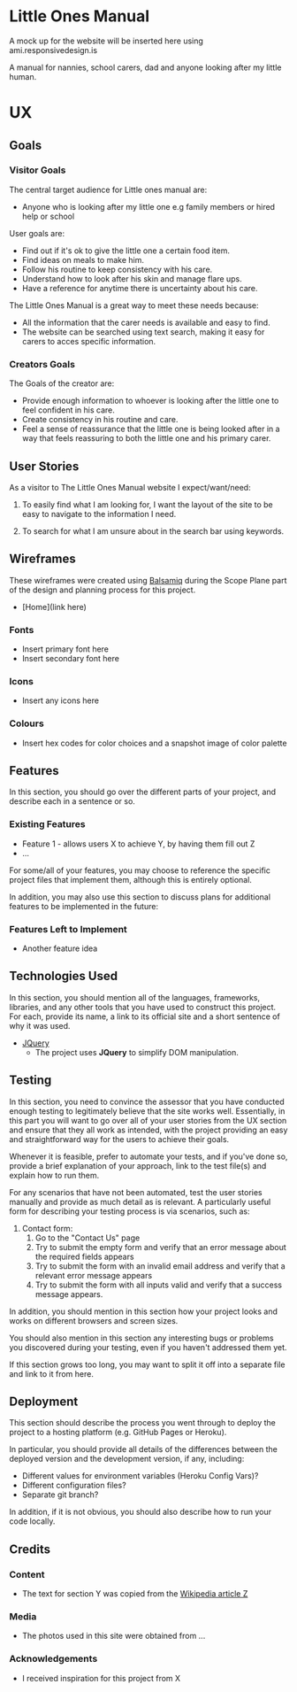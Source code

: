 # Little Ones Manual

 A mock up for the website will be inserted here using ami.responsivedesign.is
 
 A manual for nannies, school carers, dad and anyone looking after my little human.
 

# UX

## Goals

### Visitor Goals

The central target audience for Little ones manual are:
- Anyone who is looking after my little one e.g family members or hired help or school

User goals are:
- Find out if it's ok to give the little one a certain food item.
- Find ideas on meals to make him.
- Follow his routine to keep consistency with his care.
- Understand how to look after his skin and manage flare ups.
- Have a reference for anytime there is uncertainty about his care.

The Little Ones Manual is a great way to meet these needs because:
- All the information that the carer needs is available and easy to find.
- The website can be searched using text search, making it easy for 
carers to acces specific information.

### Creators Goals

The Goals of the creator are:
- Provide enough information to whoever is looking after the little one to feel confident 
in his care.
- Create consistency in his routine and care.
- Feel a sense of reassurance that the little one is being looked after in a way
that feels reassuring to both the little one and his primary carer.

## User Stories

As a visitor to The Little Ones Manual website I expect/want/need:

1. To easily find what I am looking for, I want the layout of the site to 
be easy to navigate to the information I need.

1. To search for what I am unsure about in the search bar using keywords.

## Wireframes

These wireframes were created using [Balsamiq](https://balsamiq.com/) during the Scope Plane 
part of the design and planning process for this project. 

- [Home](link here)
  

### Fonts

- Insert primary font here
- Insert secondary font here

### Icons

- Insert any icons here

### Colours

- Insert hex codes for color choices and a snapshot image of color palette


## Features

In this section, you should go over the different parts of your project, and describe each in a sentence or so.
 
### Existing Features
- Feature 1 - allows users X to achieve Y, by having them fill out Z
- ...

For some/all of your features, you may choose to reference the specific project files that implement them, although this is entirely optional.

In addition, you may also use this section to discuss plans for additional features to be implemented in the future:

### Features Left to Implement
- Another feature idea

## Technologies Used

In this section, you should mention all of the languages, frameworks, libraries, and any other tools that you have used to construct this project. For each, provide its name, a link to its official site and a short sentence of why it was used.

- [JQuery](https://jquery.com)
    - The project uses **JQuery** to simplify DOM manipulation.


## Testing

In this section, you need to convince the assessor that you have conducted enough testing to legitimately believe that the site works well. Essentially, in this part you will want to go over all of your user stories from the UX section and ensure that they all work as intended, with the project providing an easy and straightforward way for the users to achieve their goals.

Whenever it is feasible, prefer to automate your tests, and if you've done so, provide a brief explanation of your approach, link to the test file(s) and explain how to run them.

For any scenarios that have not been automated, test the user stories manually and provide as much detail as is relevant. A particularly useful form for describing your testing process is via scenarios, such as:

1. Contact form:
    1. Go to the "Contact Us" page
    2. Try to submit the empty form and verify that an error message about the required fields appears
    3. Try to submit the form with an invalid email address and verify that a relevant error message appears
    4. Try to submit the form with all inputs valid and verify that a success message appears.

In addition, you should mention in this section how your project looks and works on different browsers and screen sizes.

You should also mention in this section any interesting bugs or problems you discovered during your testing, even if you haven't addressed them yet.

If this section grows too long, you may want to split it off into a separate file and link to it from here.

## Deployment

This section should describe the process you went through to deploy the project to a hosting platform (e.g. GitHub Pages or Heroku).

In particular, you should provide all details of the differences between the deployed version and the development version, if any, including:
- Different values for environment variables (Heroku Config Vars)?
- Different configuration files?
- Separate git branch?

In addition, if it is not obvious, you should also describe how to run your code locally.


## Credits

### Content
- The text for section Y was copied from the [Wikipedia article Z](https://en.wikipedia.org/wiki/Z)

### Media
- The photos used in this site were obtained from ...

### Acknowledgements

- I received inspiration for this project from X